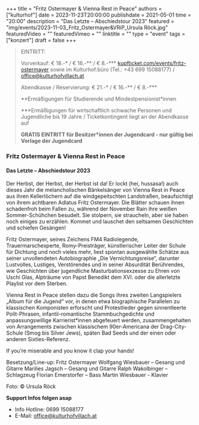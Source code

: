 +++
title = "Fritz Ostermayer & Vienna Rest in Peace"
authors = ["kulturhof"]
date = 2023-11-23T20:00:00
publishdate = 2021-05-01
time = "20:00"
description = "Das Letzte – Abschiedstour 2023"
featured = "img/events/2023-11-03_Fritz_Ostermayer&VRiP_Ursula Röck.jpg"
featuredVideo = ""
featuredVimeo = ""
linktitle = ""
type = "event"
tags = ["konzert"]
draft = false
+++

> EINTRITT: 
> 
> Vorverkauf: € 18.-\* / € 16.-\*\* / € 8.-\*\*\* [kupfticket.com/events/fritz-ostermayer](https://kupfticket.com/events/fritz-ostermayer) sowie im Kulturhof:büro (Tel.: +43 699 15088177) / office@kulturhofvillach.at
>
> Abendkasse / Reservierung: € 21.-\* / € 16.-\*\* / € 8.-\*\*\*
> 
> \*\*Ermäßigungen für Studierende und Mindestpensionist\*innen
> 
> \*\*\*Ermäßigungen für wirtschaftlich schwache Personen und Jugendliche bis 19 Jahre / Ticketkontingent liegt an der Abendkasse auf
> 
> **GRATIS EINTRITT für Besitzer\*innen der Jugendcard - nur gültig bei Vorlage der Jugendcard**


### Fritz Ostermayer & Vienna Rest in Peace

#### Das Letzte – Abschiedstour 2023


Der Herbst, der Herbst, der Herbst ist da! Er lockt (hei, hussasa!) auch dieses Jahr die melancholischen Bänkelsänger von Vienna Rest in Peace aus ihren Kellerlöchern auf die windgepeitschten Landstraßen, beaufsichtigt von ihrem achtbaren Adlatus Fritz Ostermayer. Die Blätter schauen ihnen schadenfroh beim Fallen zu, während der November Rain ihre weißen Sommer-Schühchen besudelt. Sie stolpern, sie straucheln, aber sie haben noch einiges zu erzählen. Kommet und lauschet den seltsamen Geschichten und schiefen Gesängen!

Fritz Ostermayer, seines Zeichens FM4 Radiolegende, Trauermarschexperte, Romy-Preisträger, künstlerischer Leiter der Schule für Dichtung und noch vieles mehr, liest spontan ausgewählte Schätze aus seiner unvollendeten Autobiographie „Die Vernichtungsreise“, darunter Lustvolles, Lustiges, Verstörendes und in seiner Absurdität Berührendes, wie Geschichten über jugendliche Masturbationsexzesse zu Ehren von Uschi Glas, Alpträume von Papst Benedikt dem XVI. oder die allerletzte Playlist vor dem Sterben.

Vienna Rest in Peace stellen dazu die Songs ihres zweiten Langspielers „Album für die Jugend“ vor, in denen etwa biographische Parallelen zu klassischen Komponisten erforscht und Protestlieder gegen sinnentleerte Polit-Phrasen, infantil-romantische Stammbuchgedichte und anpassungswillige Karrierist*innen abgefeuert werden, zusammengehalten von Arrangements zwischen klassischem 90er-Americana der Drag-City-Schule (Smog bis Silver Jews), späten Bad Seeds und der einen oder anderen Sixties-Referenz.

If you’re miserable and you know it clap your hands!


Besetzung/Line-up:
Fritz Ostermayer
Wolfgang Wiesbauer – Gesang und Gitarre
Marilies Jagsch – Gesang und Gitarre
Ralph Wakolbinger – Schlagzeug
Florian Emerstorfer – Bass
Martin Wiesbauer - Klavier

Foto: © Ursula Röck

**Support Infos folgen asap**


- Info Hotline: 0699 15088177 
- E-Mail: office@kulturhofvillach.at

